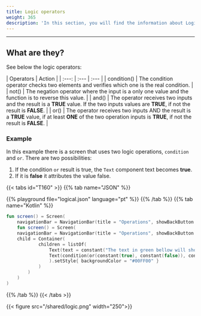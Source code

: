 ```yaml
---
title: Logic operators
weight: 365
description: 'In this section, you will find the information about Logic operators.'
---
```


---

## What are they?

See below the logic operators: 

| Operators | Action |
| :---: | :--- | :--- |
| condition\(\) | The condition operator checks two elements and verifies which one is the real condition. |
| not\(\) | The negation operator where the input is a only one value and the function is to reverse this value. |
| and\(\) | The operator receives two inputs and the result is a **TRUE** value. If the two inputs values are **TRUE**, if not the result is **FALSE**. |
| or\(\) | The operator receives two inputs AND the result is a **TRUE** value, if at least **ONE** of the two operation inputs is **TRUE**, if not the result is **FALSE**. |

### Example

In this example there is a screen that uses two logic operations, `condition` and `or`. There are two possibilities: 
1. If the condition `or` result is true, the `Text` component text becomes  **true**.
2. If it is **false** it attributes the value false. 

{{< tabs id="T160" >}}
{{% tab name="JSON" %}}
<!-- json-playground:logical.json
{
  "_beagleComponent_" : "beagle:screenComponent",
  "navigationBar" : {
    "title" : "Operations",
    "showBackButton" : true
  },
  "child" : {
    "_beagleComponent_" : "beagle:container",
    "children" : [ {
      "_beagleComponent_" : "beagle:text",
      "text" : "The text in green bellow will show if the result of `TRUE OR FALSE"
    }, {
      "_beagleComponent_" : "beagle:text",
      "text" : "@{condition(or(true, false), 'true', 'false')}",
      "style" : {
        "backgroundColor" : "#00FF00"
      }
    } ]
  }
}
-->
{{% playground file="logical.json" language="pt" %}}
{{% /tab %}}
{{% tab name="Kotlin" %}}
```kotlin
fun screen() = Screen(
    navigationBar = NavigationBar(title = "Operations", showBackButton = true),
    fun screen() = Screen(
    navigationBar = NavigationBar(title = "Operations", showBackButton = true),
    child = Container(
            children = listOf(
                Text(text = constant("The text in green bellow will show if the result of `TRUE OR FALSE")),
                Text(condition(or(constant(true), constant(false)), constant(true), constant(false)).toBindString()
                ).setStyle{ backgroundColor = "#00FF00" }
            )
        )
    )
)
```
{{% /tab %}}
{{< /tabs >}}

{{< figure src="/shared/logic.png" width="250">}}
